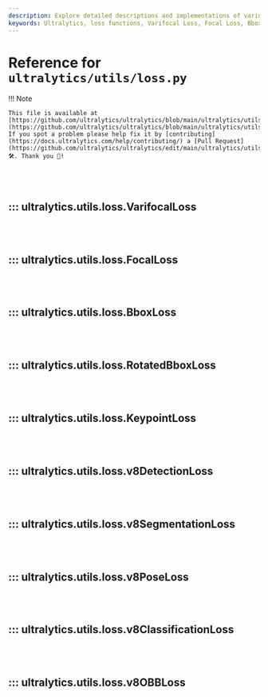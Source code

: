 ```yaml
---
description: Explore detailed descriptions and implementations of various loss functions used in Ultralytics models, including Varifocal Loss, Focal Loss, Bbox Loss, and more.
keywords: Ultralytics, loss functions, Varifocal Loss, Focal Loss, Bbox Loss, Rotated Bbox Loss, Keypoint Loss, YOLO, model training, documentation
---
```


# Reference for `ultralytics/utils/loss.py`

!!! Note

    This file is available at [https://github.com/ultralytics/ultralytics/blob/main/ultralytics/utils/loss.py](https://github.com/ultralytics/ultralytics/blob/main/ultralytics/utils/loss.py). If you spot a problem please help fix it by [contributing](https://docs.ultralytics.com/help/contributing/) a [Pull Request](https://github.com/ultralytics/ultralytics/edit/main/ultralytics/utils/loss.py) 🛠️. Thank you 🙏!

<br><br>

## ::: ultralytics.utils.loss.VarifocalLoss

<br><br>

## ::: ultralytics.utils.loss.FocalLoss

<br><br>

## ::: ultralytics.utils.loss.BboxLoss

<br><br>

## ::: ultralytics.utils.loss.RotatedBboxLoss

<br><br>

## ::: ultralytics.utils.loss.KeypointLoss

<br><br>

## ::: ultralytics.utils.loss.v8DetectionLoss

<br><br>

## ::: ultralytics.utils.loss.v8SegmentationLoss

<br><br>

## ::: ultralytics.utils.loss.v8PoseLoss

<br><br>

## ::: ultralytics.utils.loss.v8ClassificationLoss

<br><br>

## ::: ultralytics.utils.loss.v8OBBLoss

<br><br>